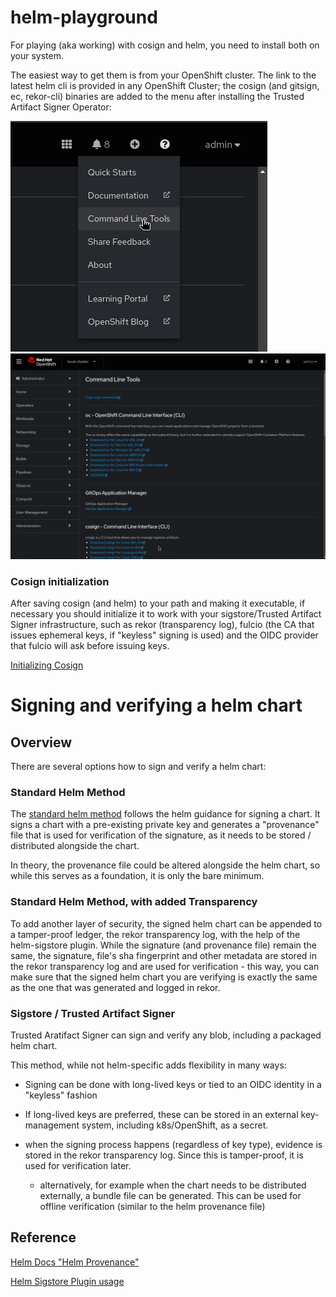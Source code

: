 # helm-playground

For playing (aka working) with cosign and helm, you need to install both on your system.

The easiest way to get them is from your OpenShift cluster. The link to the latest helm cli is provided in any OpenShift Cluster; the cosign (and gitsign, ec, rekor-cli) binaries are added to the menu after installing the Trusted Artifact Signer Operator:

![](./doc/images/commandlinetoolsmenu.png)  
![](./doc/images/commandlinetools.png)

### Cosign initialization

After saving cosign (and helm) to your path and making it executable, if necessary you should initialize it to work with your sigstore/Trusted Artifact Signer infrastructure, such as rekor (transparency log), fulcio (the CA that issues ephemeral keys, if "keyless" signing is used) and the OIDC provider that fulcio will ask before issuing keys.

[Initializing Cosign](./doc/cosign-init/init.md)


# Signing and verifying a helm chart

## Overview
There are several options how to sign and verify a helm chart:

### Standard Helm Method

The [standard helm method](./doc/standard-helm/sign-helmchart.md) follows the helm guidance for signing a chart. 
It signs a chart with a pre-existing private key and generates a "provenance" file that is used for verification of the signature, as it needs to be stored / distributed alongside the chart.

In theory, the provenance file could be altered alongside the helm chart, so while this serves as a foundation, it is only the bare minimum.





### Standard Helm Method, with added Transparency

To add another layer of security, the signed helm chart can be appended to a tamper-proof ledger, the rekor transparency log, with the help of the helm-sigstore plugin. 
While the signature (and provenance file) remain the same, the signature, file's sha fingerprint and other metadata are stored in the rekor transparency log and are used for verification - this way, you can make sure that the signed helm chart you are verifying is exactly the same as the one that was generated and logged in rekor.



### Sigstore / Trusted Artifact Signer

Trusted Aratifact Signer can sign and verify any blob, including a packaged helm chart.

This method, while not helm-specific adds flexibility in many ways:

- Signing can be done with long-lived keys or tied to an OIDC identity in a "keyless" fashion

- If long-lived keys are preferred, these can be stored in an external key-management system, including k8s/OpenShift, as a secret.

- when the signing process happens (regardless of key type), evidence is stored in the rekor transparency log. Since this is tamper-proof, it is used for verification later.

    - alternatively, for example when the chart needs to be distributed externally, a bundle file can be generated. This can be used for offline verification (similar to the helm provenance file)
























## Reference

[Helm Docs "Helm Provenance"](https://helm.sh/docs/topics/provenance/)  

[Helm Sigstore Plugin usage](https://github.com/sigstore/helm-sigstore/blob/main/USAGE.md) 